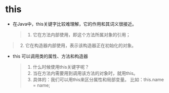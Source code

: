 # this

- 在Java中，this关键字比较难理解，它的作用和其词义很接近。

   > 1. 它在方法内部使用，即这个方法所属对象的引用；
>
   > 2. 它在构造器内部使用，表示该构造器正在初始化的对象。

- this 可以调用类的属性、方法和构造器

  > 1. 什么时候使用this关键字呢？
  > 2. 当在方法内需要用到调用该方法的对象时，就用this。
  > 3. 具体的：我们可以用this来区分属性和局部变量。
  >    比如：this.name = name;